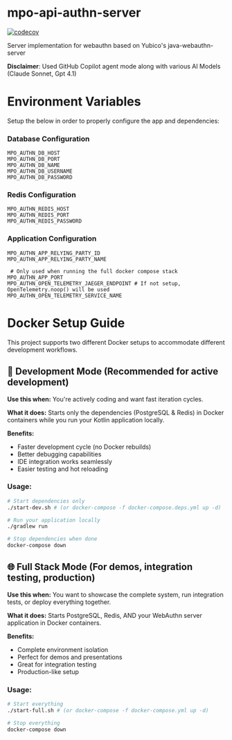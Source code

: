 # mpo-api-authn-server

[![codecov](https://codecov.io/gh/hitoshura25/mpo-api-authn-server/graph/badge.svg?token=DMqg4cl5Vq)](https://codecov.io/gh/hitoshura25/mpo-api-authn-server)

Server implementation for webauthn based on Yubico's java-webauthn-server

**Disclaimer**: Used GitHub Copilot agent mode along with various AI Models (Claude Sonnet, Gpt 4.1)

# Environment Variables

Setup the below in order to properly configure the app and dependencies:

### Database Configuration

```
MPO_AUTHN_DB_HOST
MPO_AUTHN_DB_PORT
MPO_AUTHN_DB_NAME
MPO_AUTHN_DB_USERNAME
MPO_AUTHN_DB_PASSWORD
```

### Redis Configuration

```
MPO_AUTHN_REDIS_HOST
MPO_AUTHN_REDIS_PORT
MPO_AUTHN_REDIS_PASSWORD
```

### Application Configuration

```
MPO_AUTHN_APP_RELYING_PARTY_ID
MPO_AUTHN_APP_RELYING_PARTY_NAME

 # Only used when running the full docker compose stack
MPO_AUTHN_APP_PORT
MPO_AUTHN_OPEN_TELEMETRY_JAEGER_ENDPOINT # If not setup, OpenTelemetry.noop() will be used
MPO_AUTHN_OPEN_TELEMETRY_SERVICE_NAME
```

# Docker Setup Guide

This project supports two different Docker setups to accommodate different development workflows.

## 🔧 Development Mode (Recommended for active development)

**Use this when:** You're actively coding and want fast iteration cycles.

**What it does:** Starts only the dependencies (PostgreSQL & Redis) in Docker containers while you run your Kotlin
application locally.

**Benefits:**

- Faster development cycle (no Docker rebuilds)
- Better debugging capabilities
- IDE integration works seamlessly
- Easier testing and hot reloading

### Usage:

```bash
# Start dependencies only
./start-dev.sh # (or docker-compose -f docker-compose.deps.yml up -d)

# Run your application locally
./gradlew run

# Stop dependencies when done
docker-compose down
```

## 🌐 Full Stack Mode (For demos, integration testing, production)

**Use this when:** You want to showcase the complete system, run integration tests, or deploy everything together.

**What it does:** Starts PostgreSQL, Redis, AND your WebAuthn server application in Docker containers.

**Benefits:**

- Complete environment isolation
- Perfect for demos and presentations
- Great for integration testing
- Production-like setup

### Usage:

```bash
# Start everything
./start-full.sh # (or docker-compose -f docker-compose.yml up -d)

# Stop everything
docker-compose down
```
